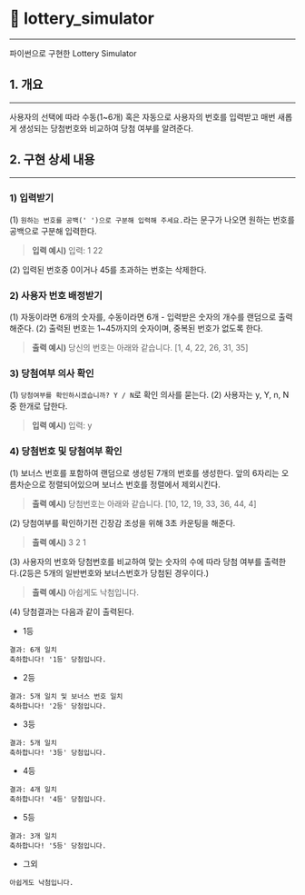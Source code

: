 # 🎰 lottery_simulator
---

파이썬으로 구현한 Lottery Simulator


## 1. 개요
---
사용자의 선택에 따라 수동(1~6개) 혹은 자동으로 사용자의 번호를 입력받고 매번 새롭게 생성되는 당첨번호와 비교하여 당첨 여부를 알려준다. 

## 2. 구현 상세 내용
---
### 1) 입력받기
(1) `원하는 번호를 공백(' ')으로 구분해 입력해 주세요.`라는 문구가 나오면 원하는 번호를 공백으로 구분해 입력한다.
>**입력 예시)**
입력: 1 22

(2) 입력된 번호중 0이거나 45를 초과하는 번호는 삭제한다.

### 2) 사용자 번호 배정받기
(1) 자동이라면 6개의 숫자를, 수동이라면 6개 - 입력받은 숫자의 개수를 랜덤으로 출력해준다.
(2) 출력된 번호는 1~45까지의 숫자이며, 중복된 번호가 없도록 한다.

>**출력 예시)**
당신의 번호는 아래와 같습니다. 
[1, 4, 22, 26, 31, 35]

### 3) 당첨여부 의사 확인
(1) `당첨여부를 확인하시겠습니까? Y / N`로 확인 의사를 묻는다. 
(2) 사용자는 y, Y, n, N 중 한개로 답한다.

>**입력 예시)**
입력: y

### 4) 당첨번호 및 당첨여부 확인
(1) 보너스 번호를 포함하여 랜덤으로 생성된 7개의 번호를 생성한다. 앞의 6자리는 오름차순으로 정렬되어있으며 보너스 번호를 정렬에서 제외시킨다.
>**출력 예시)**
당첨번호는 아래와 같습니다. 
[10, 12, 19, 33, 36, 44, 4]

(2) 당첨여부를 확인하기전 긴장감 조성을 위해 3초 카운팅을 해준다.
>**출력 예시)**
3
2
1

(3) 사용자의 번호와 당첨번호를 비교하여 맞는 숫자의 수에 따라 당첨 여부를 출력한다.(2등은 5개의 일반번호와 보너스번호가 당첨된 경우이다.)
>**출력 예시)**
아쉽게도 낙첨입니다.

(4) 당첨결과는 다음과 같이 출력된다.

- 1등
```
결과: 6개 일치
축하합니다! '1등' 당첨입니다.
```
- 2등
```
결과: 5개 일치 및 보너스 번호 일치
축하합니다! '2등' 당첨입니다.
```
- 3등
```
결과: 5개 일치
축하합니다! '3등' 당첨입니다.
```
- 4등
```
결과: 4개 일치
축하합니다! '4등' 당첨입니다.
```
- 5등
```
결과: 3개 일치
축하합니다! '5등' 당첨입니다.
```
- 그외
```
아쉽게도 낙첨입니다.
```
